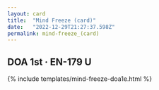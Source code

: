 ```yaml
---
layout: card
title:  "Mind Freeze (card)"
date:   "2022-12-29T21:27:37.598Z"
permalink: mind-freeze_(card)
---
```


## DOA 1st &middot; EN-179 U

{% include templates/mind-freeze-doa1e.html %}
